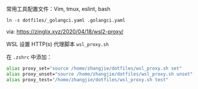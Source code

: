 常用工具配置文件：Vim, tmux, eslint, bash

`ln -s dotfiles/_golangci.yaml .golangci.yaml`

via: https://zinglix.xyz/2020/04/18/wsl2-proxy/

WSL 设置 HTTP(s) 代理脚本 `wsl_proxy.sh`

在 `.zshrc` 中添加：

```sh
alias proxy_set="source /home/zhangjie/dotfiles/wsl_proxy.sh set"
alias proxy_unset="source /home/zhangjie/dotfiles/wsl_proxy.sh unset"
alias proxy_test="/home/zhangjie/dotfiles/wsl_proxy.sh test"
```

